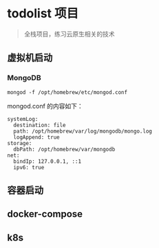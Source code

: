 # todolist 项目
> 全栈项目，练习云原生相关的技术

## 虚拟机启动
### MongoDB
```
mongod -f /opt/homebrew/etc/mongod.conf
```
mongod.conf 的内容如下：
```
systemLog:
  destination: file
  path: /opt/homebrew/var/log/mongodb/mongo.log
  logAppend: true
storage:
  dbPath: /opt/homebrew/var/mongodb
net:
  bindIp: 127.0.0.1, ::1
  ipv6: true

```

## 容器启动


## docker-compose


## k8s